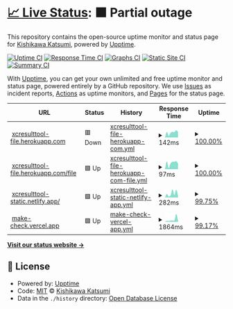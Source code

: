 # [📈 Live Status](https://kishikawakatsumi.github.io/xcresulttool-status): <!--live status--> **🟧 Partial outage**

This repository contains the open-source uptime monitor and status page for [Kishikawa Katsumi](https://kishikawakatsumi.com), powered by [Upptime](https://github.com/upptime/upptime).

[![Uptime CI](https://github.com/kishikawakatsumi/xcresulttool-status/workflows/Uptime%20CI/badge.svg)](https://github.com/kishikawakatsumi/xcresulttool-status/actions?query=workflow%3A%22Uptime+CI%22)
[![Response Time CI](https://github.com/kishikawakatsumi/xcresulttool-status/workflows/Response%20Time%20CI/badge.svg)](https://github.com/kishikawakatsumi/xcresulttool-status/actions?query=workflow%3A%22Response+Time+CI%22)
[![Graphs CI](https://github.com/kishikawakatsumi/xcresulttool-status/workflows/Graphs%20CI/badge.svg)](https://github.com/kishikawakatsumi/xcresulttool-status/actions?query=workflow%3A%22Graphs+CI%22)
[![Static Site CI](https://github.com/kishikawakatsumi/xcresulttool-status/workflows/Static%20Site%20CI/badge.svg)](https://github.com/kishikawakatsumi/xcresulttool-status/actions?query=workflow%3A%22Static+Site+CI%22)
[![Summary CI](https://github.com/kishikawakatsumi/xcresulttool-status/workflows/Summary%20CI/badge.svg)](https://github.com/kishikawakatsumi/xcresulttool-status/actions?query=workflow%3A%22Summary+CI%22)

With [Upptime](https://upptime.js.org), you can get your own unlimited and free uptime monitor and status page, powered entirely by a GitHub repository. We use [Issues](https://github.com/kishikawakatsumi/xcresulttool-status/issues) as incident reports, [Actions](https://github.com/kishikawakatsumi/xcresulttool-status/actions) as uptime monitors, and [Pages](https://kishikawakatsumi.github.io/xcresulttool-status) for the status page.

<!--start: status pages-->
<!-- This summary is generated by Upptime (https://github.com/upptime/upptime) -->
<!-- Do not edit this manually, your changes will be overwritten -->
<!-- prettier-ignore -->
| URL | Status | History | Response Time | Uptime |
| --- | ------ | ------- | ------------- | ------ |
| <img alt="" src="https://icons.duckduckgo.com/ip3/xcresulttool-file.herokuapp.com.ico" height="13"> [xcresulttool-file.herokuapp.com](https://xcresulttool-file.herokuapp.com/) | 🟥 Down | [xcresulttool-file-herokuapp-com.yml](https://github.com/kishikawakatsumi/xcresulttool-status/commits/HEAD/history/xcresulttool-file-herokuapp-com.yml) | <details><summary><img alt="Response time graph" src="./graphs/xcresulttool-file-herokuapp-com/response-time-week.png" height="20"> 142ms</summary><br><a href="https://kishikawakatsumi.github.io/xcresulttool-status/history/xcresulttool-file-herokuapp-com"><img alt="Response time 171" src="https://img.shields.io/endpoint?url=https%3A%2F%2Fraw.githubusercontent.com%2Fkishikawakatsumi%2Fxcresulttool-status%2FHEAD%2Fapi%2Fxcresulttool-file-herokuapp-com%2Fresponse-time.json"></a><br><a href="https://kishikawakatsumi.github.io/xcresulttool-status/history/xcresulttool-file-herokuapp-com"><img alt="24-hour response time 157" src="https://img.shields.io/endpoint?url=https%3A%2F%2Fraw.githubusercontent.com%2Fkishikawakatsumi%2Fxcresulttool-status%2FHEAD%2Fapi%2Fxcresulttool-file-herokuapp-com%2Fresponse-time-day.json"></a><br><a href="https://kishikawakatsumi.github.io/xcresulttool-status/history/xcresulttool-file-herokuapp-com"><img alt="7-day response time 142" src="https://img.shields.io/endpoint?url=https%3A%2F%2Fraw.githubusercontent.com%2Fkishikawakatsumi%2Fxcresulttool-status%2FHEAD%2Fapi%2Fxcresulttool-file-herokuapp-com%2Fresponse-time-week.json"></a><br><a href="https://kishikawakatsumi.github.io/xcresulttool-status/history/xcresulttool-file-herokuapp-com"><img alt="30-day response time 146" src="https://img.shields.io/endpoint?url=https%3A%2F%2Fraw.githubusercontent.com%2Fkishikawakatsumi%2Fxcresulttool-status%2FHEAD%2Fapi%2Fxcresulttool-file-herokuapp-com%2Fresponse-time-month.json"></a><br><a href="https://kishikawakatsumi.github.io/xcresulttool-status/history/xcresulttool-file-herokuapp-com"><img alt="1-year response time 170" src="https://img.shields.io/endpoint?url=https%3A%2F%2Fraw.githubusercontent.com%2Fkishikawakatsumi%2Fxcresulttool-status%2FHEAD%2Fapi%2Fxcresulttool-file-herokuapp-com%2Fresponse-time-year.json"></a></details> | <details><summary><a href="https://kishikawakatsumi.github.io/xcresulttool-status/history/xcresulttool-file-herokuapp-com">100.00%</a></summary><a href="https://kishikawakatsumi.github.io/xcresulttool-status/history/xcresulttool-file-herokuapp-com"><img alt="All-time uptime 100.00%" src="https://img.shields.io/endpoint?url=https%3A%2F%2Fraw.githubusercontent.com%2Fkishikawakatsumi%2Fxcresulttool-status%2FHEAD%2Fapi%2Fxcresulttool-file-herokuapp-com%2Fuptime.json"></a><br><a href="https://kishikawakatsumi.github.io/xcresulttool-status/history/xcresulttool-file-herokuapp-com"><img alt="24-hour uptime 99.99%" src="https://img.shields.io/endpoint?url=https%3A%2F%2Fraw.githubusercontent.com%2Fkishikawakatsumi%2Fxcresulttool-status%2FHEAD%2Fapi%2Fxcresulttool-file-herokuapp-com%2Fuptime-day.json"></a><br><a href="https://kishikawakatsumi.github.io/xcresulttool-status/history/xcresulttool-file-herokuapp-com"><img alt="7-day uptime 100.00%" src="https://img.shields.io/endpoint?url=https%3A%2F%2Fraw.githubusercontent.com%2Fkishikawakatsumi%2Fxcresulttool-status%2FHEAD%2Fapi%2Fxcresulttool-file-herokuapp-com%2Fuptime-week.json"></a><br><a href="https://kishikawakatsumi.github.io/xcresulttool-status/history/xcresulttool-file-herokuapp-com"><img alt="30-day uptime 100.00%" src="https://img.shields.io/endpoint?url=https%3A%2F%2Fraw.githubusercontent.com%2Fkishikawakatsumi%2Fxcresulttool-status%2FHEAD%2Fapi%2Fxcresulttool-file-herokuapp-com%2Fuptime-month.json"></a><br><a href="https://kishikawakatsumi.github.io/xcresulttool-status/history/xcresulttool-file-herokuapp-com"><img alt="1-year uptime 100.00%" src="https://img.shields.io/endpoint?url=https%3A%2F%2Fraw.githubusercontent.com%2Fkishikawakatsumi%2Fxcresulttool-status%2FHEAD%2Fapi%2Fxcresulttool-file-herokuapp-com%2Fuptime-year.json"></a></details>
| <img alt="" src="https://icons.duckduckgo.com/ip3/xcresulttool-file.herokuapp.com.ico" height="13"> [xcresulttool-file.herokuapp.com/file](https://xcresulttool-file.herokuapp.com/file) | 🟩 Up | [xcresulttool-file-herokuapp-com-file.yml](https://github.com/kishikawakatsumi/xcresulttool-status/commits/HEAD/history/xcresulttool-file-herokuapp-com-file.yml) | <details><summary><img alt="Response time graph" src="./graphs/xcresulttool-file-herokuapp-com-file/response-time-week.png" height="20"> 97ms</summary><br><a href="https://kishikawakatsumi.github.io/xcresulttool-status/history/xcresulttool-file-herokuapp-com-file"><img alt="Response time 130" src="https://img.shields.io/endpoint?url=https%3A%2F%2Fraw.githubusercontent.com%2Fkishikawakatsumi%2Fxcresulttool-status%2FHEAD%2Fapi%2Fxcresulttool-file-herokuapp-com-file%2Fresponse-time.json"></a><br><a href="https://kishikawakatsumi.github.io/xcresulttool-status/history/xcresulttool-file-herokuapp-com-file"><img alt="24-hour response time 89" src="https://img.shields.io/endpoint?url=https%3A%2F%2Fraw.githubusercontent.com%2Fkishikawakatsumi%2Fxcresulttool-status%2FHEAD%2Fapi%2Fxcresulttool-file-herokuapp-com-file%2Fresponse-time-day.json"></a><br><a href="https://kishikawakatsumi.github.io/xcresulttool-status/history/xcresulttool-file-herokuapp-com-file"><img alt="7-day response time 97" src="https://img.shields.io/endpoint?url=https%3A%2F%2Fraw.githubusercontent.com%2Fkishikawakatsumi%2Fxcresulttool-status%2FHEAD%2Fapi%2Fxcresulttool-file-herokuapp-com-file%2Fresponse-time-week.json"></a><br><a href="https://kishikawakatsumi.github.io/xcresulttool-status/history/xcresulttool-file-herokuapp-com-file"><img alt="30-day response time 106" src="https://img.shields.io/endpoint?url=https%3A%2F%2Fraw.githubusercontent.com%2Fkishikawakatsumi%2Fxcresulttool-status%2FHEAD%2Fapi%2Fxcresulttool-file-herokuapp-com-file%2Fresponse-time-month.json"></a><br><a href="https://kishikawakatsumi.github.io/xcresulttool-status/history/xcresulttool-file-herokuapp-com-file"><img alt="1-year response time 128" src="https://img.shields.io/endpoint?url=https%3A%2F%2Fraw.githubusercontent.com%2Fkishikawakatsumi%2Fxcresulttool-status%2FHEAD%2Fapi%2Fxcresulttool-file-herokuapp-com-file%2Fresponse-time-year.json"></a></details> | <details><summary><a href="https://kishikawakatsumi.github.io/xcresulttool-status/history/xcresulttool-file-herokuapp-com-file">100.00%</a></summary><a href="https://kishikawakatsumi.github.io/xcresulttool-status/history/xcresulttool-file-herokuapp-com-file"><img alt="All-time uptime 100.00%" src="https://img.shields.io/endpoint?url=https%3A%2F%2Fraw.githubusercontent.com%2Fkishikawakatsumi%2Fxcresulttool-status%2FHEAD%2Fapi%2Fxcresulttool-file-herokuapp-com-file%2Fuptime.json"></a><br><a href="https://kishikawakatsumi.github.io/xcresulttool-status/history/xcresulttool-file-herokuapp-com-file"><img alt="24-hour uptime 100.00%" src="https://img.shields.io/endpoint?url=https%3A%2F%2Fraw.githubusercontent.com%2Fkishikawakatsumi%2Fxcresulttool-status%2FHEAD%2Fapi%2Fxcresulttool-file-herokuapp-com-file%2Fuptime-day.json"></a><br><a href="https://kishikawakatsumi.github.io/xcresulttool-status/history/xcresulttool-file-herokuapp-com-file"><img alt="7-day uptime 100.00%" src="https://img.shields.io/endpoint?url=https%3A%2F%2Fraw.githubusercontent.com%2Fkishikawakatsumi%2Fxcresulttool-status%2FHEAD%2Fapi%2Fxcresulttool-file-herokuapp-com-file%2Fuptime-week.json"></a><br><a href="https://kishikawakatsumi.github.io/xcresulttool-status/history/xcresulttool-file-herokuapp-com-file"><img alt="30-day uptime 100.00%" src="https://img.shields.io/endpoint?url=https%3A%2F%2Fraw.githubusercontent.com%2Fkishikawakatsumi%2Fxcresulttool-status%2FHEAD%2Fapi%2Fxcresulttool-file-herokuapp-com-file%2Fuptime-month.json"></a><br><a href="https://kishikawakatsumi.github.io/xcresulttool-status/history/xcresulttool-file-herokuapp-com-file"><img alt="1-year uptime 100.00%" src="https://img.shields.io/endpoint?url=https%3A%2F%2Fraw.githubusercontent.com%2Fkishikawakatsumi%2Fxcresulttool-status%2FHEAD%2Fapi%2Fxcresulttool-file-herokuapp-com-file%2Fuptime-year.json"></a></details>
| <img alt="" src="https://icons.duckduckgo.com/ip3/xcresulttool-static.netlify.app.ico" height="13"> [xcresulttool-static.netlify.app/](https://xcresulttool-static.netlify.app/images/passed.png) | 🟩 Up | [xcresulttool-static-netlify-app.yml](https://github.com/kishikawakatsumi/xcresulttool-status/commits/HEAD/history/xcresulttool-static-netlify-app.yml) | <details><summary><img alt="Response time graph" src="./graphs/xcresulttool-static-netlify-app/response-time-week.png" height="20"> 282ms</summary><br><a href="https://kishikawakatsumi.github.io/xcresulttool-status/history/xcresulttool-static-netlify-app"><img alt="Response time 150" src="https://img.shields.io/endpoint?url=https%3A%2F%2Fraw.githubusercontent.com%2Fkishikawakatsumi%2Fxcresulttool-status%2FHEAD%2Fapi%2Fxcresulttool-static-netlify-app%2Fresponse-time.json"></a><br><a href="https://kishikawakatsumi.github.io/xcresulttool-status/history/xcresulttool-static-netlify-app"><img alt="24-hour response time 295" src="https://img.shields.io/endpoint?url=https%3A%2F%2Fraw.githubusercontent.com%2Fkishikawakatsumi%2Fxcresulttool-status%2FHEAD%2Fapi%2Fxcresulttool-static-netlify-app%2Fresponse-time-day.json"></a><br><a href="https://kishikawakatsumi.github.io/xcresulttool-status/history/xcresulttool-static-netlify-app"><img alt="7-day response time 282" src="https://img.shields.io/endpoint?url=https%3A%2F%2Fraw.githubusercontent.com%2Fkishikawakatsumi%2Fxcresulttool-status%2FHEAD%2Fapi%2Fxcresulttool-static-netlify-app%2Fresponse-time-week.json"></a><br><a href="https://kishikawakatsumi.github.io/xcresulttool-status/history/xcresulttool-static-netlify-app"><img alt="30-day response time 217" src="https://img.shields.io/endpoint?url=https%3A%2F%2Fraw.githubusercontent.com%2Fkishikawakatsumi%2Fxcresulttool-status%2FHEAD%2Fapi%2Fxcresulttool-static-netlify-app%2Fresponse-time-month.json"></a><br><a href="https://kishikawakatsumi.github.io/xcresulttool-status/history/xcresulttool-static-netlify-app"><img alt="1-year response time 159" src="https://img.shields.io/endpoint?url=https%3A%2F%2Fraw.githubusercontent.com%2Fkishikawakatsumi%2Fxcresulttool-status%2FHEAD%2Fapi%2Fxcresulttool-static-netlify-app%2Fresponse-time-year.json"></a></details> | <details><summary><a href="https://kishikawakatsumi.github.io/xcresulttool-status/history/xcresulttool-static-netlify-app">99.75%</a></summary><a href="https://kishikawakatsumi.github.io/xcresulttool-status/history/xcresulttool-static-netlify-app"><img alt="All-time uptime 100.00%" src="https://img.shields.io/endpoint?url=https%3A%2F%2Fraw.githubusercontent.com%2Fkishikawakatsumi%2Fxcresulttool-status%2FHEAD%2Fapi%2Fxcresulttool-static-netlify-app%2Fuptime.json"></a><br><a href="https://kishikawakatsumi.github.io/xcresulttool-status/history/xcresulttool-static-netlify-app"><img alt="24-hour uptime 98.23%" src="https://img.shields.io/endpoint?url=https%3A%2F%2Fraw.githubusercontent.com%2Fkishikawakatsumi%2Fxcresulttool-status%2FHEAD%2Fapi%2Fxcresulttool-static-netlify-app%2Fuptime-day.json"></a><br><a href="https://kishikawakatsumi.github.io/xcresulttool-status/history/xcresulttool-static-netlify-app"><img alt="7-day uptime 99.75%" src="https://img.shields.io/endpoint?url=https%3A%2F%2Fraw.githubusercontent.com%2Fkishikawakatsumi%2Fxcresulttool-status%2FHEAD%2Fapi%2Fxcresulttool-static-netlify-app%2Fuptime-week.json"></a><br><a href="https://kishikawakatsumi.github.io/xcresulttool-status/history/xcresulttool-static-netlify-app"><img alt="30-day uptime 99.94%" src="https://img.shields.io/endpoint?url=https%3A%2F%2Fraw.githubusercontent.com%2Fkishikawakatsumi%2Fxcresulttool-status%2FHEAD%2Fapi%2Fxcresulttool-static-netlify-app%2Fuptime-month.json"></a><br><a href="https://kishikawakatsumi.github.io/xcresulttool-status/history/xcresulttool-static-netlify-app"><img alt="1-year uptime 100.00%" src="https://img.shields.io/endpoint?url=https%3A%2F%2Fraw.githubusercontent.com%2Fkishikawakatsumi%2Fxcresulttool-status%2FHEAD%2Fapi%2Fxcresulttool-static-netlify-app%2Fuptime-year.json"></a></details>
| <img alt="" src="https://icons.duckduckgo.com/ip3/make-check.vercel.app.ico" height="13"> [make-check.vercel.app](https://make-check.vercel.app/) | 🟩 Up | [make-check-vercel-app.yml](https://github.com/kishikawakatsumi/xcresulttool-status/commits/HEAD/history/make-check-vercel-app.yml) | <details><summary><img alt="Response time graph" src="./graphs/make-check-vercel-app/response-time-week.png" height="20"> 1864ms</summary><br><a href="https://kishikawakatsumi.github.io/xcresulttool-status/history/make-check-vercel-app"><img alt="Response time 436" src="https://img.shields.io/endpoint?url=https%3A%2F%2Fraw.githubusercontent.com%2Fkishikawakatsumi%2Fxcresulttool-status%2FHEAD%2Fapi%2Fmake-check-vercel-app%2Fresponse-time.json"></a><br><a href="https://kishikawakatsumi.github.io/xcresulttool-status/history/make-check-vercel-app"><img alt="24-hour response time 4897" src="https://img.shields.io/endpoint?url=https%3A%2F%2Fraw.githubusercontent.com%2Fkishikawakatsumi%2Fxcresulttool-status%2FHEAD%2Fapi%2Fmake-check-vercel-app%2Fresponse-time-day.json"></a><br><a href="https://kishikawakatsumi.github.io/xcresulttool-status/history/make-check-vercel-app"><img alt="7-day response time 1864" src="https://img.shields.io/endpoint?url=https%3A%2F%2Fraw.githubusercontent.com%2Fkishikawakatsumi%2Fxcresulttool-status%2FHEAD%2Fapi%2Fmake-check-vercel-app%2Fresponse-time-week.json"></a><br><a href="https://kishikawakatsumi.github.io/xcresulttool-status/history/make-check-vercel-app"><img alt="30-day response time 783" src="https://img.shields.io/endpoint?url=https%3A%2F%2Fraw.githubusercontent.com%2Fkishikawakatsumi%2Fxcresulttool-status%2FHEAD%2Fapi%2Fmake-check-vercel-app%2Fresponse-time-month.json"></a><br><a href="https://kishikawakatsumi.github.io/xcresulttool-status/history/make-check-vercel-app"><img alt="1-year response time 393" src="https://img.shields.io/endpoint?url=https%3A%2F%2Fraw.githubusercontent.com%2Fkishikawakatsumi%2Fxcresulttool-status%2FHEAD%2Fapi%2Fmake-check-vercel-app%2Fresponse-time-year.json"></a></details> | <details><summary><a href="https://kishikawakatsumi.github.io/xcresulttool-status/history/make-check-vercel-app">99.17%</a></summary><a href="https://kishikawakatsumi.github.io/xcresulttool-status/history/make-check-vercel-app"><img alt="All-time uptime 99.94%" src="https://img.shields.io/endpoint?url=https%3A%2F%2Fraw.githubusercontent.com%2Fkishikawakatsumi%2Fxcresulttool-status%2FHEAD%2Fapi%2Fmake-check-vercel-app%2Fuptime.json"></a><br><a href="https://kishikawakatsumi.github.io/xcresulttool-status/history/make-check-vercel-app"><img alt="24-hour uptime 94.16%" src="https://img.shields.io/endpoint?url=https%3A%2F%2Fraw.githubusercontent.com%2Fkishikawakatsumi%2Fxcresulttool-status%2FHEAD%2Fapi%2Fmake-check-vercel-app%2Fuptime-day.json"></a><br><a href="https://kishikawakatsumi.github.io/xcresulttool-status/history/make-check-vercel-app"><img alt="7-day uptime 99.17%" src="https://img.shields.io/endpoint?url=https%3A%2F%2Fraw.githubusercontent.com%2Fkishikawakatsumi%2Fxcresulttool-status%2FHEAD%2Fapi%2Fmake-check-vercel-app%2Fuptime-week.json"></a><br><a href="https://kishikawakatsumi.github.io/xcresulttool-status/history/make-check-vercel-app"><img alt="30-day uptime 99.67%" src="https://img.shields.io/endpoint?url=https%3A%2F%2Fraw.githubusercontent.com%2Fkishikawakatsumi%2Fxcresulttool-status%2FHEAD%2Fapi%2Fmake-check-vercel-app%2Fuptime-month.json"></a><br><a href="https://kishikawakatsumi.github.io/xcresulttool-status/history/make-check-vercel-app"><img alt="1-year uptime 99.89%" src="https://img.shields.io/endpoint?url=https%3A%2F%2Fraw.githubusercontent.com%2Fkishikawakatsumi%2Fxcresulttool-status%2FHEAD%2Fapi%2Fmake-check-vercel-app%2Fuptime-year.json"></a></details>

<!--end: status pages-->

[**Visit our status website →**](https://kishikawakatsumi.github.io/xcresulttool-status)

## 📄 License

- Powered by: [Upptime](https://github.com/upptime/upptime)
- Code: [MIT](./LICENSE) © [Kishikawa Katsumi](https://kishikawakatsumi.com)
- Data in the `./history` directory: [Open Database License](https://opendatacommons.org/licenses/odbl/1-0/)
